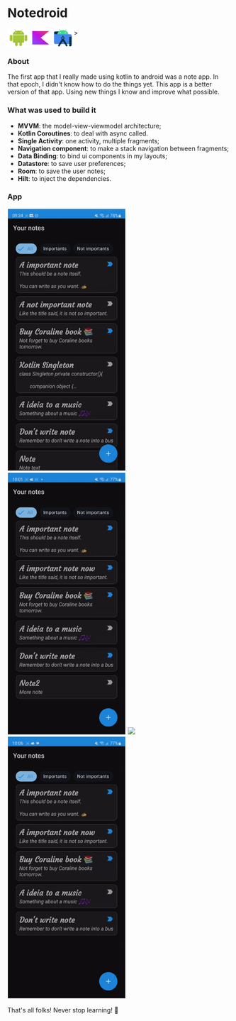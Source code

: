 # Notedroid

<div style="display:flex">
<img align="center" alt="android" height="40" width="50" src="https://raw.githubusercontent.com/devicons/devicon/1119b9f84c0290e0f0b38982099a2bd027a48bf1/icons/android/android-original.svg" />
<img align="center" alt="kotlin" height="40" width="50" src="https://raw.githubusercontent.com/devicons/devicon/1119b9f84c0290e0f0b38982099a2bd027a48bf1/icons/kotlin/kotlin-original.svg" />
<img align="center" alt="androidstudio" height="40" width="50" src="https://raw.githubusercontent.com/devicons/devicon/1119b9f84c0290e0f0b38982099a2bd027a48bf1/icons/androidstudio/androidstudio-original.svg" />>
</div>

### About

The first app that I really made using kotlin to android was a note app. In that epoch, I didn't know how to do the things yet.
This app is a better version of that app. Using new things I know and improve what possible.

### What was used to build it

- **MVVM**: the model-view-viewmodel architecture;
- **Kotlin Coroutines**: to deal with async called.
- **Single Activity**: one activity, multiple fragments;
- **Navigation component**: to make a stack navigation between fragments;
- **Data Binding**: to bind ui components in my layouts;
- **Datastore**: to save user preferences;
- **Room**: to save the user notes;
- **Hilt**: to inject the dependencies.

### App

<img style="width:265px;margin:1px" src="/readmeimages/app1.gif" />
<img style="width:265px;margin:1px" src="/readmeimages/add-note.gif" />
<img style="width:265px;margin:1px" src="/readmeimages/drag.gif" />
<img style="width:265px;margin:1px" src="/readmeimages/delete.gif" />

That's all folks! Never stop learning! :metal: